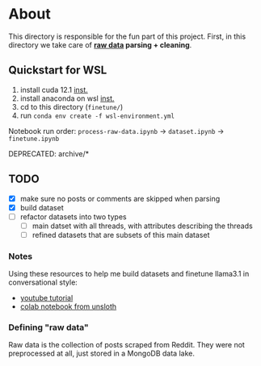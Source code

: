 # About

This directory is responsible for the fun part of this project.
First, in this directory we take care of **[raw data](#defining-raw-data) parsing + cleaning**.

## Quickstart for WSL

1. install cuda 12.1 [inst.](https://developer.nvidia.com/cuda-12-1-0-download-archive?target_os=Linux&target_arch=x86_64&Distribution=WSL-Ubuntu&target_version=2.0&target_type=deb_network)
2. install anaconda on wsl [inst.](https://gist.github.com/kauffmanes/5e74916617f9993bc3479f401dfec7da)
3. cd to this directory (`finetune/`)
4. run `conda env create -f wsl-environment.yml`

Notebook run order:
`process-raw-data.ipynb` -> `dataset.ipynb` -> `finetune.ipynb`

DEPRECATED:
archive/*

## TODO

- [X] make sure no posts or comments are skipped when parsing
- [X] build dataset
- [ ] refactor datasets into two types
  - [ ] main datset with all threads, with attributes describing the threads
  - [ ] refined datasets that are subsets of this main dataset

### Notes

Using these resources to help me build datasets and finetune llama3.1 in conversational style:

- [youtube tutorial](https://www.youtube.com/watch?v=pxhkDaKzBaY)
- [colab notebook from unsloth](https://colab.research.google.com/drive/15OyFkGoCImV9dSsewU1wa2JuKB4-mDE_?usp=sharing)

### Defining "raw data"

Raw data is the collection of posts scraped from Reddit. They were not preprocessed at all, just stored in a MongoDB data lake.
